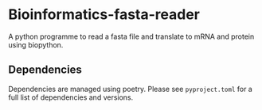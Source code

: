 # Bioinformatics-fasta-reader

A python programme to read a fasta file and translate to mRNA and protein using biopython.

## Dependencies

Dependencies are managed using poetry. Please see `pyproject.toml` for a full list of dependencies and versions.

